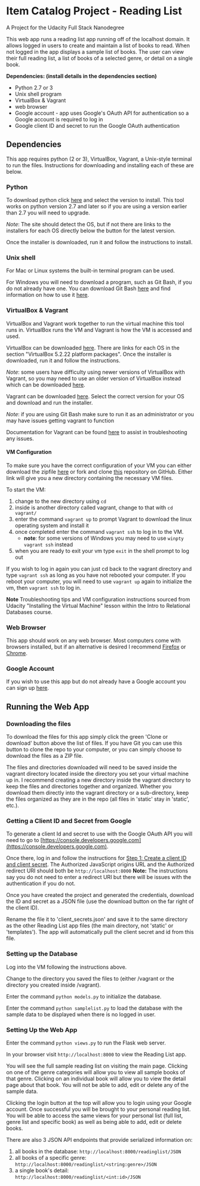 # Item Catalog Project - Reading List
A Project for the Udacity Full Stack Nanodegree

This web app runs a reading list app running off of the localhost domain. It allows logged in users to create and maintain a list of books to read. When not logged in the app displays a sample list of books. The user can view their full reading list, a list of books of a selected genre, or detail on a single book.

**Dependencies: (install details in the dependencies section)**
- Python 2.7 or 3
- Unix shell program
- VirtualBox & Vagrant
- web browser
- Google account - app uses Google's OAuth API for authentication so a Google account is required to log in
- Google client ID and secret to run the Google OAuth authentication

## Dependencies
This app requires python (2 or 3), VirtualBox, Vagrant, a Unix-style terminal to run the files. Instructions for downloading and installing each of these are below.

### Python
To download python click [here](https://www.python.org/downloads/) and select the version to install. This tool works on python version 2.7 and later so if you are using a version earlier than 2.7 you will need to upgrade.

_Note_: The site should detect the OS, but if not there are links to the installers for each OS directly below the button for the latest version.

Once the installer is downloaded, run it and follow the instructions to install.

### Unix shell
For Mac or Linux systems the built-in terminal program can be used.

For Windows you will need to download a program, such as Git Bash, if you do not already have one. You can download Git Bash [here](https://git-scm.com/downloads) and find information on how to use it [here](https://git-scm.com/doc).

### VirtualBox & Vagrant
VirtualBox and Vagrant work together to run the virtual machine this tool runs in. VirtualBox runs the VM and Vagrant is how the VM is accessed and used.

VirtualBox can be downloaded [here](https://www.virtualbox.org/wiki/Downloads). There are links for each OS in the section "VirtualBox 5.2.22 platform packages". Once the installer is downloaded, run it and follow the instructions.

_Note_: some users have difficulty using newer versions of VirtualBox with Vagrant, so you may need to use an older version of VirtualBox instead which can be downloaded [here](https://www.virtualbox.org/wiki/Download_Old_Builds_5_1).

Vagrant can be downloaded [here](https://www.vagrantup.com/downloads.html). Select the correct version for your OS and download and run the installer.

_Note_: if you are using Git Bash make sure to run it as an administrator or you may have issues getting vagrant to function

Documentation for Vagrant can be found [here](https://www.vagrantup.com/docs/index.html) to assist in troubleshooting any issues.

#### VM Configuration
To make sure you have the correct configuration of your VM you can either download the zipfile [here](https://s3.amazonaws.com/video.udacity-data.com/topher/2018/April/5acfbfa3_fsnd-virtual-machine/fsnd-virtual-machine.zip) or fork and clone [this](https://github.com/udacity/fullstack-nanodegree-vm) repository on GitHub.
Either link will give you a new directory containing the necessary VM files.

To start the VM:
1. change to the new directory using `cd`
2. inside is another directory called vagrant, change to that with `cd vagrant/`
3. enter the command `vagrant up` to prompt Vagrant to download the linux operating system and install it
4. once completed enter the command `vagrant ssh` to log in to the VM.
   - **note**: for some versions of Windows you may need to use `winpty vagrant ssh` instead
5. when you are ready to exit your vm type `exit` in the shell prompt to log out

If you wish to log in again you can just cd back to the vagrant directory and type `vagrant ssh` as long as you have not rebooted your computer. If you reboot your computer, you will need to use `vagrant up` again to initialize the vm, then `vagrant ssh` to log in.

**Note** Troubleshooting tips and VM configuration instructions sourced from Udacity "Installing the Virtual Machine" lesson within the Intro to Relational Databases course.

### Web Browser
This app should work on any web browser. Most computers come with browsers installed, but if an alternative is desired I recommend [Firefox](https://www.mozilla.org/en-US/firefox/new/) or [Chrome](https://www.google.com/chrome/).

### Google Account
If you wish to use this app but do not already have a Google account you can sign up [here](https://accounts.google.com/signup/v2/webcreateaccount?flowName=GlifWebSignIn&flowEntry=SignUp).

## Running the Web App
### Downloading the files
To download the files for this app simply click the green 'Clone or download' button above the list of files. If you have Git you can use this button to clone the repo to your computer, or you can simply choose to download the files as a ZIP file.

The files and directories downloaded will need to be saved inside the vagrant directory located inside the directory you set your virtual machine up in. I recommend creating a new directory inside the vagrant directory to keep the files and directories together and organized. Whether you download them directly into the vagrant directory or a sub-directory, keep the files organized as they are in the repo (all files in 'static' stay in 'static', etc.).

### Getting a Client ID and Secret from Google
To generate a client Id and secret to use with the Google OAuth API you will need to go to [https://console.developers.google.com](https://console.developers.google.com).

Once there, log in and follow the instructions for [Step 1: Create a client ID and client secret](https://developers.google.com/identity/sign-in/web/server-side-flow). The Authorized JavaScript origins URL and the Authorized redirect URI should both be `http://localhost:8000` **Note:** The instructions say you do not need to enter a redirect URI but there will be issues with the authentication if you do not.

Once you have created the project and generated the credentials, download the ID and secret as a JSON file (use the download button on the far right of the client ID).

Rename the file it to 'client_secrets.json' and save it to the same directory as the other Reading List app files (the main directory, not 'static' or 'templates'). The app will automatically pull the client secret and id from this file.

### Setting up the Database
Log into the VM following the instructions above.

Change to the directory you saved the files to (either /vagrant or the directory you created inside /vagrant).

Enter the command `python models.py` to initialize the database.

Enter the command `python samplelist.py` to load the database with the sample data to be displayed when there is no logged in user.

### Setting Up the Web App
Enter the command `python views.py` to run the Flask web server.

In your browser visit `http://localhost:8000` to view the Reading List app.

You will see the full sample reading list on visiting the main page. Clicking on one of the genre categories will allow you to view all sample books of that genre. Clicking on an individual book will allow you to view the detail page about that book. You will not be able to add, edit or delete any of the sample data.

Clicking the login button at the top will allow you to login using your Google account. Once successful you will be brought to your personal reading list. You will be able to access the same views for your personal list (full list, genre list and specific book) as well as being able to add, edit or delete books.

There are also 3 JSON API endpoints that provide serialized information on:
1. all books in the database: `http://localhost:8000/readinglist/JSON`
2. all books of a specific genre: `http://localhost:8000/readinglist/<string:genre>/JSON`
3. a single book's detail: `http://localhost:8000/readinglist/<int:id>/JSON`